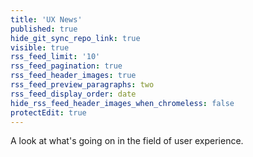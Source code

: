 ```yaml
---
title: 'UX News'
published: true
hide_git_sync_repo_link: true
visible: true
rss_feed_limit: '10'
rss_feed_pagination: true
rss_feed_header_images: true
rss_feed_preview_paragraphs: two
rss_feed_display_order: date
hide_rss_feed_header_images_when_chromeless: false
protectEdit: true
---
```


A look at what's going on in the field of user experience.

